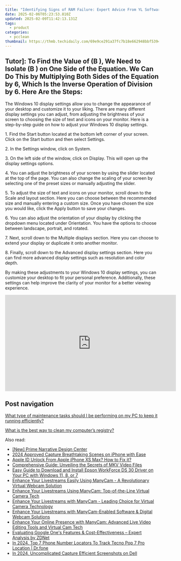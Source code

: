 ```yaml
---
title: "Identifying Signs of RAM Failure: Expert Advice From YL Software Solutions"
date: 2025-02-06T05:23:53.810Z
updated: 2025-02-09T11:42:13.131Z
tags:
  - product
categories:
  - pcclean
thumbnail: https://thmb.techidaily.com/69e9ce291a37fc7b18e662948bbf53944b60034e468a1fcf01b032cc2430ea00.jpg
---
```


## Tutor]: To Find the Value of \(B \), We Need to Isolate \(B \) on One Side of the Equation. We Can Do This by Multiplying Both Sides of the Equation by 6, Which Is the Inverse Operation of Division by 6. Here Are the Steps:

The Windows 10 display settings allow you to change the appearance of your desktop and customize it to your liking. There are many different display settings you can adjust, from adjusting the brightness of your screen to choosing the size of text and icons on your monitor. Here is a step-by-step guide on how to adjust your Windows 10 display settings. 

1\. Find the Start button located at the bottom left corner of your screen. Click on the Start button and then select Settings.

2\. In the Settings window, click on System.

3\. On the left side of the window, click on Display. This will open up the display settings options. 

4\. You can adjust the brightness of your screen by using the slider located at the top of the page. You can also change the scaling of your screen by selecting one of the preset sizes or manually adjusting the slider.

5\. To adjust the size of text and icons on your monitor, scroll down to the Scale and layout section. Here you can choose between the recommended size and manually entering a custom size. Once you have chosen the size you would like, click the Apply button to save your changes.

6\. You can also adjust the orientation of your display by clicking the dropdown menu located under Orientation. You have the options to choose between landscape, portrait, and rotated.

7\. Next, scroll down to the Multiple displays section. Here you can choose to extend your display or duplicate it onto another monitor.

8\. Finally, scroll down to the Advanced display settings section. Here you can find more advanced display settings such as resolution and color depth. 

By making these adjustments to your Windows 10 display settings, you can customize your desktop to fit your personal preference. Additionally, these settings can help improve the clarity of your monitor for a better viewing experience.

<!-- affiliate ads begin -->
<iframe width="560" height="315" src="https://www.youtube.com/embed/YpnYKIrpgZQ?si=94zicAHp1CH-0oso" title="YouTube video player" frameborder="0" allow="accelerometer; autoplay; clipboard-write; encrypted-media; gyroscope; picture-in-picture; web-share" referrerpolicy="strict-origin-when-cross-origin" allowfullscreen></iframe>
<!-- affiliate ads end -->

## Post navigation

[What type of maintenance tasks should I be performing on my PC to keep it running efficiently?](https://tools.techidaily.com/pcclean/products/)

[What is the best way to clean my computer’s registry?](https://tools.techidaily.com/pcclean/products/)

<ins class="adsbygoogle"
     style="display:block"
     data-ad-format="autorelaxed"
     data-ad-client="ca-pub-7571918770474297"
     data-ad-slot="1223367746"></ins>

<ins class="adsbygoogle"
     style="display:block"
     data-ad-client="ca-pub-7571918770474297"
     data-ad-slot="8358498916"
     data-ad-format="auto"
     data-full-width-responsive="true"></ins>

<span class="atpl-alsoreadstyle">Also read:</span>
<div><ul>
<li><a href="https://extra-support.techidaily.com/new-prime-narrative-design-center/"><u>[New] Prime Narrative Design Center</u></a></li>
<li><a href="https://extra-hints.techidaily.com/2024-approved-capture-breathtaking-scenes-on-iphone-with-ease/"><u>2024 Approved Capture Breathtaking Scenes on iPhone with Ease</u></a></li>
<li><a href="https://apple-account.techidaily.com/apple-id-unlock-from-apple-iphone-xs-max-how-to-fix-it-by-drfone-ios/"><u>Apple ID Unlock From Apple iPhone XS Max? How to Fix it?</u></a></li>
<li><a href="https://media-tips.techidaily.com/comprehensive-guide-unveiling-the-secrets-of-mkv-video-files/"><u>Comprehensive Guide: Unveiling the Secrets of MKV Video Files</u></a></li>
<li><a href="https://win-amazing.techidaily.com/easy-guide-to-download-and-install-epson-workforce-ds-30-driver-on-your-pc-with-windows-11-8-or-7/"><u>Easy Guide to Download and Install Epson WorkForce DS 30 Driver on Your PC with Windows 11, 8, or 7</u></a></li>
<li><a href="https://discover-best.techidaily.com/enhance-your-livestreams-easily-using-manycam-a-revolutionary-virtual-webcam-solution/"><u>Enhance Your Livestreams Easily Using ManyCam - A Revolutionary Virtual Webcam Solution</u></a></li>
<li><a href="https://discover-best.techidaily.com/enhance-your-livestreams-using-manycam-top-of-the-line-virtual-camera-tech/"><u>Enhance Your Livestreams Using ManyCam: Top-of-the-Line Virtual Camera Tech</u></a></li>
<li><a href="https://discover-best.techidaily.com/enhance-your-livestreams-with-manycam-leading-choice-for-virtual-camera-technology/"><u>Enhance Your Livestreams with ManyCam - Leading Choice for Virtual Camera Technology</u></a></li>
<li><a href="https://discover-best.techidaily.com/enhance-your-livestreams-with-manycam-enabled-software-and-digital-webcam-solutions/"><u>Enhance Your Livestreams with ManyCam-Enabled Software & Digital Webcam Solutions</u></a></li>
<li><a href="https://discover-best.techidaily.com/enhance-your-online-presence-with-manycam-advanced-live-video-editing-tools-and-virtual-cam-tech/"><u>Enhance Your Online Presence with ManyCam: Advanced Live Video Editing Tools and Virtual Cam Tech</u></a></li>
<li><a href="https://some-tips.techidaily.com/evaluating-google-ones-features-and-cost-effectiveness-expert-analysis-by-zdnet/"><u>Evaluating Google One's Features & Cost-Effectiveness – Expert Analysis by ZDNet</u></a></li>
<li><a href="https://android-location-track.techidaily.com/in-2024-top-7-phone-number-locators-to-track-tecno-pop-7-pro-location-drfone-by-drfone-virtual-android/"><u>In 2024, Top 7 Phone Number Locators To Track Tecno Pop 7 Pro Location | Dr.fone</u></a></li>
<li><a href="https://desktop-recording.techidaily.com/in-2024-uncomplicated-capture-efficient-screenshots-on-dell/"><u>In 2024, Uncomplicated Capture Efficient Screenshots on Dell</u></a></li>
</ul></div>

